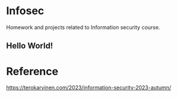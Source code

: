 # Infosec
Homework and projects related to Information security course.


## Hello World!


# Reference

https://terokarvinen.com/2023/information-security-2023-autumn/
